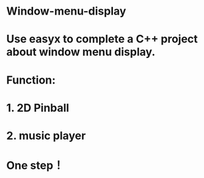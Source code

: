 # Window-menu-display
# Use easyx to complete a C++ project about window menu display.
# Function:
# 1. 2D Pinball
# 2. music player
# One step！
